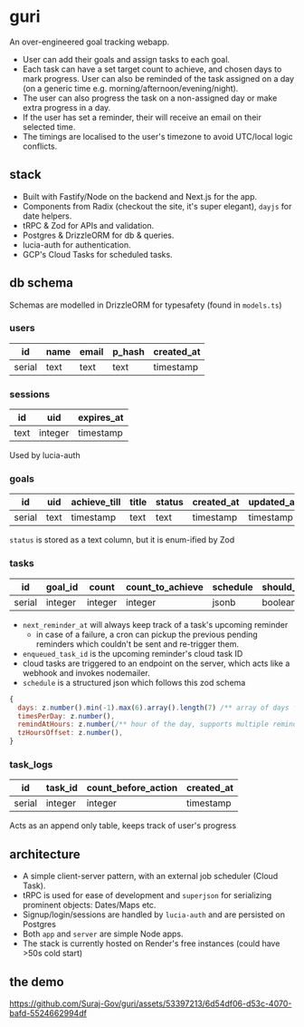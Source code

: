 # guri

An over-engineered goal tracking webapp.  

- User can add their goals and assign tasks to each goal.  
- Each task can have a set target count to achieve, and chosen days to mark progress. User can also be reminded of the task assigned on a day (on a generic time e.g. morning/afternoon/evening/night).  
- The user can also progress the task on a non-assigned day or make extra progress in a day.  
- If the user has set a reminder, their will receive an email on their selected time.  
- The timings are localised to the user's timezone to avoid UTC/local logic conflicts.

## stack

- Built with Fastify/Node on the backend and Next.js for the app.  
- Components from Radix (checkout the site, it's super elegant), `dayjs` for date helpers.  
- tRPC & Zod for APIs and validation.  
- Postgres & DrizzleORM for db & queries.  
- lucia-auth for authentication.  
- GCP's Cloud Tasks for scheduled tasks.

## db schema

Schemas are modelled in DrizzleORM for typesafety (found in `models.ts`)

### users

| id     | name | email | p_hash | created_at |
| ------ | ---- | ----- | ------ | ---------- |
| serial | text | text  | text   | timestamp  |

### sessions

| id   | uid     | expires_at |
| ---- | ------- | ---------- |
| text | integer | timestamp  |

Used by lucia-auth

### goals

| id     | uid  | achieve_till | title | status | created_at | updated_at |
| ------ | ---- | ------------ | ----- | ------ | ---------- | ---------- |
| serial | text | timestamp    | text  | text   | timestamp  | timestamp  |

`status` is stored as a text column, but it is enum-ified by Zod

### tasks

| id     | goal_id | count   | count_to_achieve | schedule | should_remind | next_reminder_at | title | enqueued_task_id | updated_at | created_at |
| ------ | ------- | ------- | ---------------- | -------- | ------------- | ---------------- | ----- | ---------------- | ---------- | ---------- |
| serial | integer | integer | integer          | jsonb    | boolean       | timestamp        | text  | text             | timestamp  | timestamp  |

- `next_reminder_at` will always keep track of a task's upcoming reminder
  - in case of a failure, a cron can pickup the previous pending reminders which couldn't be sent and re-trigger them.
- `enqueued_task_id` is the upcoming reminder's cloud task ID
- cloud tasks are triggered to an endpoint on the server, which acts like a webhook and invokes nodemailer.
- `schedule` is a structured json which follows this zod schema

```js
{
  days: z.number().min(-1).max(6).array().length(7) /** array of days from SUN to SAT. if a day is unassigned, its value will be -1. */,
  timesPerDay: z.number(),
  remindAtHours: z.number(/** hour of the day, supports multiple reminders */).array(),
  tzHoursOffset: z.number(),
}
```

### task_logs

| id     | task_id | count_before_action | created_at |
| ------ | ------- | ------------------- | ---------- |
| serial | integer | integer             | timestamp  |

Acts as an append only table, keeps track of user's progress

## architecture

- A simple client-server pattern, with an external job scheduler (Cloud Task).  
- tRPC is used for ease of development and `superjson` for serializing prominent objects: Dates/Maps etc.
- Signup/login/sessions are handled by `lucia-auth` and are persisted on Postgres
- Both `app` and `server` are simple Node apps.  
- The stack is currently hosted on Render's free instances (could have >50s cold start)

## the demo
https://github.com/Suraj-Gov/guri/assets/53397213/6d54df06-d53c-4070-bafd-5524662994df

